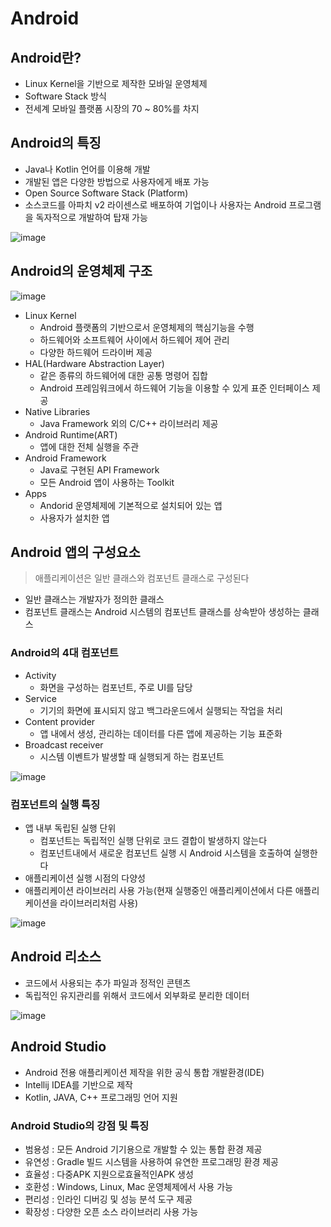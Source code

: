 # Android

## Android란?
- Linux Kernel을 기반으로 제작한 모바일 운영체제
- Software Stack 방식
- 전세계 모바일 플랫폼 시장의 70 ~ 80%를 차지

## Android의 특징
- Java나 Kotlin 언어를 이용해 개발
- 개발된 앱은 다양한 방법으로 사용자에게 배포 가능
- Open Source Software Stack (Platform)
- 소스코드를 아파치 v2 라이센스로 배포하여 기업이나 사용자는 Android 프로그램을 독자적으로 개발하여 탑재 가능

![image](https://user-images.githubusercontent.com/80378041/157034568-a553f90a-438d-4c88-b666-4d2670cc3a58.png)

## Android의 운영체제 구조

![image](https://user-images.githubusercontent.com/80378041/157034720-26ef21ae-2092-4083-805f-6ebcbb1ab77b.png)

- Linux Kernel
  - Android 플랫폼의 기반으로서 운영체제의 핵심기능을 수행
  - 하드웨어와 소프트웨어 사이에서 하드웨어 제어 관리
  - 다양한 하드웨어 드라이버 제공
- HAL(Hardware Abstraction Layer)
  - 같은 종류의 하드웨어에 대한 공통 명령어 집합
  - Android 프레임워크에서 하드웨어 기능을 이용할 수 있게 표준 인터페이스 제공
- Native Libraries
  - Java Framework 외의 C/C++ 라이브러리 제공
- Android Runtime(ART)
  - 앱에 대한 전체 실행을 주관
- Android Framework
  - Java로 구현된 API Framework
  - 모든 Android 앱이 사용하는 Toolkit
- Apps
  - Andorid 운영체제에 기본적으로 설치되어 있는 앱
  - 사용자가 설치한 앱

## Android 앱의 구성요소
> 애플리케이션은 일반 클래스와 컴포넌트 클래스로 구성된다

- 일반 클래스는 개발자가 정의한 클래스
- 컴포넌트 클래스는 Android 시스템의 컴포넌트 클래스를 상속받아 생성하는 클래스

### Android의 4대 컴포넌트
- Activity
  - 화면을 구성하는 컴포넌트, 주로 UI를 담당
- Service
  - 기기의 화면에 표시되지 않고 백그라운드에서 실행되는 작업을 처리
- Content provider
  - 앱 내에서 생성, 관리하는 데이터를 다른 앱에 제공하는 기능 표준화
- Broadcast receiver
  - 시스템 이벤트가 발생할 때 실행되게 하는 컴포넌트

![image](https://user-images.githubusercontent.com/80378041/157035864-dd0ff238-624e-4e01-a12e-923518c5a582.png)

### 컴포넌트의 실행 특징
- 앱 내부 독립된 실행 단위
  - 컴포넌트는 독립적인 실행 단위로 코드 결합이 발생하지 않는다
  - 컴포넌트내에서 새로운 컴포넌트 실행 시 Android 시스템을 호출하여 실행한다
- 애플리케이션 실행 시점의 다양성
- 애플리케이션 라이브러리 사용 가능(현재 실행중인 애플리케이션에서 다른 애플리케이션을 라이브러리처럼 사용)

![image](https://user-images.githubusercontent.com/80378041/157036280-31e5f3f6-bca0-456b-bba4-c77165ba5aae.png)

## Android 리소스
- 코드에서 사용되는 추가 파일과 정적인 콘텐츠
- 독립적인 유지관리를 위해서 코드에서 외부화로 분리한 데이터

![image](https://user-images.githubusercontent.com/80378041/157036422-ea1a1670-6c79-4026-8b36-286632d176ee.png)

## Android Studio
- Android 전용 애플리케이션 제작을 위한 공식 통합 개발환경(IDE)
- Intellij IDEA를 기반으로 제작
- Kotlin, JAVA, C++ 프로그래밍 언어 지원

### Android Studio의 강점 및 특징
- 범용성 : 모든 Android 기기용으로 개발할 수 있는 통합 환경 제공
- 유연성 : Gradle 빌드 시스템을 사용하여 유연한 프로그래밍 환경 제공
- 효율성 : 다중APK 지원으로효율적인APK 생성 
- 호환성 : Windows, Linux, Mac 운영체제에서 사용 가능
- 편리성 : 인라인 디버깅 및 성능 분석 도구 제공
- 확장성 : 다양한 오픈 소스 라이브러리 사용 가능


